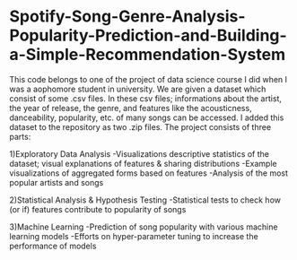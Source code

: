 # Spotify-Song-Genre-Analysis-Popularity-Prediction-and-Building-a-Simple-Recommendation-System

This code belongs to one of the project of data science course I did when I was a aophomore student in university. We are given a dataset which consist of some .csv files. In these csv files; informations about the artist, the year of release, the genre, and features like the acousticness, danceability, popularity, etc. of many songs can be accessed. I added this dataset to the repository as two .zip files. The project consists of three parts:  

1)Exploratory Data Analysis
-Visualizations descriptive statistics of the dataset; visual explanations of features & sharing distributions
-Example visualizations of aggregated forms based on features
-Analysis of the most popular artists and songs

2)Statistical Analysis & Hypothesis Testing
-Statistical tests to check how (or if) features contribute to popularity of songs

3)Machine Learning
-Prediction of song popularity with various machine learning models
-Efforts on hyper-parameter tuning to increase the performance of models

